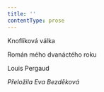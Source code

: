 ```yaml
---
title: ''
contentType: prose
---
```


<section>

Knoflíková válka

Román mého dvanáctého roku

Louis Pergaud

_Přeložila Eva Bezděková_

</section>
